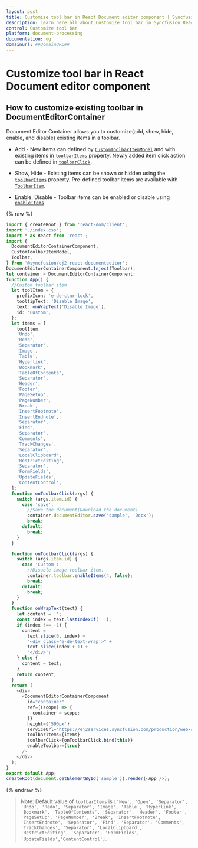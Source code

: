 ```yaml
---
layout: post
title: Customize tool bar in React Document editor component | Syncfusion
description: Learn here all about Customize tool bar in Syncfusion React Document editor component of Syncfusion Essential JS 2 and more.
control: Customize tool bar 
platform: document-processing
documentation: ug
domainurl: ##DomainURL##
---
```


# Customize tool bar in React Document editor component

## How to customize existing toolbar in DocumentEditorContainer

Document Editor Container allows you to customize(add, show, hide, enable, and disable) existing items in a toolbar.

* Add - New items can defined by [`CustomToolbarItemModel`](https://ej2.syncfusion.com/react/documentation/api/document-editor/customToolbarItemModel/) and with existing items in [`toolbarItems`](https://ej2.syncfusion.com/react/documentation/api/document-editor-container#toolbaritems) property. Newly added item click action can be defined in [`toolbarClick`](https://ej2.syncfusion.com/react/documentation/api/toolbar/clickEventArgs/).

* Show, Hide - Existing items can be shown or hidden using the [`toolbarItems`](https://ej2.syncfusion.com/react/documentation/api/document-editor-container#toolbaritems) property. Pre-defined toolbar items are available with [`ToolbarItem`](https://ej2.syncfusion.com/react/documentation/api/document-editor/toolbarItem/).

* Enable, Disable -  Toolbar items can be enabled or disable using [`enableItems`](https://ej2.syncfusion.com/react/documentation/api/document-editor-container/toolbar#enableItems)

{% raw %}
```ts
import { createRoot } from 'react-dom/client';
import './index.css';
import * as React from 'react';
import {
  DocumentEditorContainerComponent,
  CustomToolbarItemModel,
  Toolbar,
} from '@syncfusion/ej2-react-documenteditor';
DocumentEditorContainerComponent.Inject(Toolbar);
let container = DocumentEditorContainerComponent;
function App() {
  //Custom toolbar item.
  let toolItem = {
    prefixIcon: 'e-de-ctnr-lock',
    tooltipText: 'Disable Image',
    text: onWrapText('Disable Image'),
    id: 'Custom',
  };
  let items = [
    toolItem,
    'Undo',
    'Redo',
    'Separator',
    'Image',
    'Table',
    'Hyperlink',
    'Bookmark',
    'TableOfContents',
    'Separator',
    'Header',
    'Footer',
    'PageSetup',
    'PageNumber',
    'Break',
    'InsertFootnote',
    'InsertEndnote',
    'Separator',
    'Find',
    'Separator',
    'Comments',
    'TrackChanges',
    'Separator',
    'LocalClipboard',
    'RestrictEditing',
    'Separator',
    'FormFields',
    'UpdateFields',
    'ContentControl',
  ];
  function onToolbarClick(args) {
    switch (args.item.id) {
      case 'save':
        //Save the document(Download the document)
        container.documentEditor.save('sample', 'Docx');
        break;
      default:
        break;
    }
  }

  function onToolbarClick(args) {
    switch (args.item.id) {
      case 'Custom':
        //Disable image toolbar item.
        container.toolbar.enableItems(4, false);
        break;
      default:
        break;
    }
  }
  function onWrapText(text) {
    let content = '';
    const index = text.lastIndexOf(' ');
    if (index !== -1) {
      content =
        text.slice(0, index) +
        "<div class='e-de-text-wrap'>" +
        text.slice(index + 1) +
        '</div>';
    } else {
      content = text;
    }
    return content;
  }
  return (
    <div>
      <DocumentEditorContainerComponent
        id="container"
        ref={(scope) => {
          container = scope;
        }}
        height={'590px'}
        serviceUrl="https://ej2services.syncfusion.com/production/web-services/api/documenteditor/"
        toolbarItems={items}
        toolbarClick={onToolbarClick.bind(this)}
        enableToolbar={true}
      />
    </div>
  );
}
export default App;
createRoot(document.getElementById('sample')).render(<App />);

```
{% endraw %}

>Note: Default value of `toolbarItems` is `['New', 'Open', 'Separator', 'Undo', 'Redo', 'Separator', 'Image', 'Table', 'Hyperlink', 'Bookmark', 'TableOfContents', 'Separator', 'Header', 'Footer', 'PageSetup', 'PageNumber', 'Break', 'InsertFootnote', 'InsertEndnote', 'Separator', 'Find', 'Separator', 'Comments', 'TrackChanges', 'Separator', 'LocalClipboard', 'RestrictEditing', 'Separator', 'FormFields', 'UpdateFields','ContentControl']`.